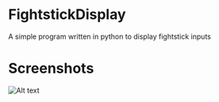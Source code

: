 # FightstickDisplay
A simple program written in python to display fightstick inputs
# Screenshots
![Alt text](/FightstickDisplay/images/fightstickclear.png?raw=true)

